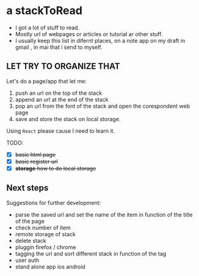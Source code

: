 # a stackToRead
* I got a lot of stuff to read.  
* Mostly url of webpages or articles or tutorial ar other stuff.
* I usually keep this list in difernt places, on a note app on my draft in gmail
, in mai that i send to myself.

## LET TRY TO ORGANIZE THAT

Let's do a page/app that let me:
1. push an url on the top of the stack
2. append an url at the end of the stack
3. pop an url from the font of the stack and open the
   corespondent web page
4. save and store the stack on local storage.
 
Using `React` please cause  I need to learn it.


TODO: 
- [x] ~~basic html page~~
- [x] ~~basic register url~~
- [x] ~~**storage** how to do local storage~~

## Next steps 

Suggestions for further development:

* parse the saved url and set the name of the item in function of
  the title of the page
* check number of item
* remote storage of stack
* delete stack
* pluggin firefox / chrome
* tagging the url and sort different stack in  function of the tag
* user auth
* stand alone app ios android



